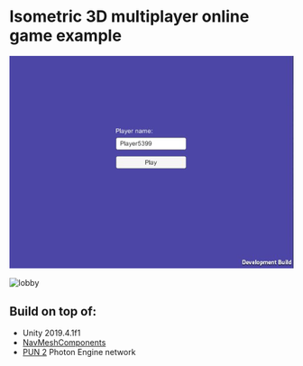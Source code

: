 # Isometric 3D multiplayer online game example

![lobby](./extras/lobby.JPG)

![lobby](./extras/world1.gif)

## Build on top of:

* Unity 2019.4.1f1
* [NavMeshComponents](https://github.com/Unity-Technologies/NavMeshComponents)
* [PUN 2]( https://doc.photonengine.com/en-us/pun/current/getting-started/pun-intro) Photon Engine network
